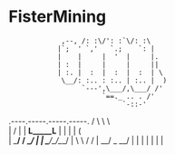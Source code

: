 # FisterMining

                 ,--, /: :\/': :`\/: :\
                |`;  ' `,'   `.;    `: |
                |    |     |  '  |     |.
                | :  |     |     |     ||
                | :. |  :  |  :  |  :  | \
                 \__/: :.. : :.. | :.. |  )
                      `---',\___/,\___/ /'
                           `==._ .. . /'
                                `-::-'
  .----.-----.-----.-----.
 /      \     \     \     \
|  \/    |     |   __L_____L__
|   |    |     |  (           \
|    \___/    /    \______/    |
|        \___/\___/\___/       |
 \      \     /               /
  |                        __/
   \_                   __/
    |        |         |
    |                  |
    |                  |
